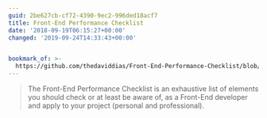 ```yaml
---
guid: 2be627cb-cf72-4390-9ec2-996ded18acf7
title: Front-End Performance Checklist
date: '2018-09-19T06:15:27+00:00'
changed: '2019-09-24T14:33:43+00:00'


bookmark_of: >-
  https://github.com/thedaviddias/Front-End-Performance-Checklist/blob/master/README.md
---
```



> The Front-End Performance Checklist is an exhaustive list of elements you should check or at least be aware of, as a Front-End developer and apply to your project (personal and professional).
